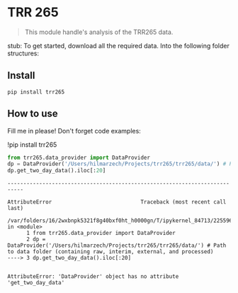 # TRR 265
> This module handle's analysis of the TRR265 data.


stub: To get started, download all the required data. Into the following folder structures:

## Install

`pip install trr265`

## How to use

Fill me in please! Don't forget code examples:

!pip install trr265

```python
from trr265.data_provider import DataProvider
dp = DataProvider('/Users/hilmarzech/Projects/trr265/trr265/data/') # Path to data folder (containing raw, interim, external, and processed)
dp.get_two_day_data().iloc[:20]
```


    ---------------------------------------------------------------------------

    AttributeError                            Traceback (most recent call last)

    /var/folders/16/2wxbnpk5321f8g40bxf0ht_h0000gn/T/ipykernel_84713/2255965172.py in <module>
          1 from trr265.data_provider import DataProvider
          2 dp = DataProvider('/Users/hilmarzech/Projects/trr265/trr265/data/') # Path to data folder (containing raw, interim, external, and processed)
    ----> 3 dp.get_two_day_data().iloc[:20]
    

    AttributeError: 'DataProvider' object has no attribute 'get_two_day_data'

